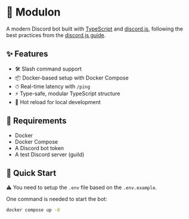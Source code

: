 # 🤖 Modulon
A modern Discord bot built with [TypeScript](https://www.typescriptlang.org/) and [discord.js](https://discord.js.org/), following the best practices from the [discord.js guide](https://discordjs.guide/).  

## ✨ Features
- 🛠 Slash command support
- 📦 Docker-based setup with Docker Compose
- ⏱ Real-time latency with `/ping`
- ⚡ Type-safe, modular TypeScript structure
- 🔁 Hot reload for local development

## 🧠 Requirements
- Docker
- Docker Compose
- A Discord bot token
- A test Discord server (guild)

## 🚀 Quick Start
⚠️ You need to setup the `.env` file based on the `.env.example`.  

One command is needed to start the bot:
```bash
docker compose up -d
```